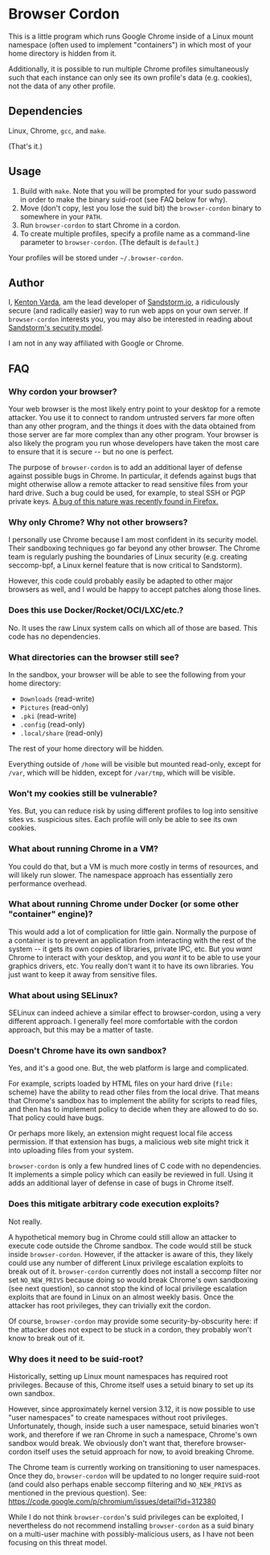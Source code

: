 # Browser Cordon

This is a little program which runs Google Chrome inside of a Linux mount namespace (often used to implement "containers") in which most of your home directory is hidden from it.

Additionally, it is possible to run multiple Chrome profiles simultaneously such that each instance can only see its own profile's data (e.g. cookies), not the data of any other profile.

## Dependencies

Linux, Chrome, `gcc`, and `make`.

(That's it.)

## Usage

1. Build with `make`. Note that you will be prompted for your sudo password in order to make the binary suid-root (see FAQ below for why).
2. Move (don't copy, lest you lose the suid bit) the `browser-cordon` binary to somewhere in your `PATH`.
3. Run `browser-cordon` to start Chrome in a cordon.
4. To create multiple profiles, specify a profile name as a command-line parameter to `browser-cordon`. (The default is `default`.)

Your profiles will be stored under `~/.browser-cordon`.

## Author

I, [Kenton Varda](https://keybase.io/kentonv), am the lead developer of [Sandstorm.io](https://sandstorm.io), a ridiculously secure (and radically easier) way to run web apps on your own server. If `browser-cordon` interests you, you may also be interested in reading about [Sandstorm's security model](https://docs.sandstorm.io/en/latest/developing/security-practices/).

I am not in any way affiliated with Google or Chrome.

## FAQ

### Why cordon your browser?

Your web browser is the most likely entry point to your desktop for a remote attacker. You use it to connect to random untrusted servers far more often than any other program, and the things it does with the data obtained from those server are far more complex than any other program. Your browser is also likely the program you run whose developers have taken the most care to ensure that it is secure -- but no one is perfect.

The purpose of `browser-cordon` is to add an additional layer of defense against possible bugs in Chrome. In particular, it defends against bugs that might otherwise allow a remote attacker to read sensitive files from your hard drive. Such a bug could be used, for example, to steal SSH or PGP private keys. [A bug of this nature was recently found in Firefox.](https://blog.mozilla.org/security/2015/08/06/firefox-exploit-found-in-the-wild/)

### Why only Chrome? Why not other browsers?

I personally use Chrome because I am most confident in its security model. Their sandboxing techniques go far beyond any other browser. The Chrome team is regularly pushing the boundaries of Linux security (e.g. creating seccomp-bpf, a Linux kernel feature that is now critical to Sandstorm).

However, this code could probably easily be adapted to other major browsers as well, and I would be happy to accept patches along those lines.

### Does this use Docker/Rocket/OCI/LXC/etc.?

No. It uses the raw Linux system calls on which all of those are based. This code has no dependencies.

### What directories can the browser still see?

In the sandbox, your browser will be able to see the following from your home directory:

* `Downloads` (read-write)
* `Pictures` (read-only)
* `.pki` (read-write)
* `.config` (read-only)
* `.local/share` (read-only)

The rest of your home directory will be hidden.

Everything outside of `/home` will be visible but mounted read-only, except for `/var`, which will be hidden, except for `/var/tmp`, which will be visible.

### Won't my cookies still be vulnerable?

Yes. But, you can reduce risk by using different profiles to log into sensitive sites vs. suspicious sites. Each profile will only be able to see its own cookies.

### What about running Chrome in a VM?

You could do that, but a VM is much more costly in terms of resources, and will likely run slower. The namespace approach has essentially zero performance overhead.

### What about running Chrome under Docker (or some other "container" engine)?

This would add a lot of complication for little gain. Normally the purpose of a container is to prevent an application from interacting with the rest of the system -- it gets its own copies of libraries, private IPC, etc. But you _want_ Chrome to interact with your desktop, and you _want_ it to be able to use your graphics drivers, etc. You really don't want it to have its own libraries. You just want to keep it away from sensitive files.

### What about using SELinux?

SELinux can indeed achieve a similar effect to browser-cordon, using a very different approach. I generally feel more comfortable with the cordon approach, but this may be a matter of taste.

### Doesn't Chrome have its own sandbox?

Yes, and it's a good one. But, the web platform is large and complicated.

For example, scripts loaded by HTML files on your hard drive (`file:` scheme) have the ability to read other files from the local drive. That means that Chrome's sandbox has to implement the ability for scripts to read files, and then has to implement policy to decide when they are allowed to do so. That policy could have bugs.

Or perhaps more likely, an extension might request local file access permission. If that extension has bugs, a malicious web site might trick it into uploading files from your system.

`browser-cordon` is only a few hundred lines of C code with no dependencies. It implements a simple policy which can easily be reviewed in full. Using it adds an additional layer of defense in case of bugs in Chrome itself.

### Does this mitigate arbitrary code execution exploits?

Not really.

A hypothetical memory bug in Chrome could still allow an attacker to execute code outside the Chrome sandbox. The code would still be stuck inside `browser-cordon`. However, if the attacker is aware of this, they likely could use any number of different Linux privilege escalation exploits to break out of it. `browser-cordon` currently does not install a seccomp filter nor set `NO_NEW_PRIVS` because doing so would break Chrome's own sandboxing (see next question), so cannot stop the kind of local privilege escalation exploits that are found in Linux on an almost weekly basis. Once the attacker has root privileges, they can trivially exit the cordon.

Of course, `browser-cordon` may provide some security-by-obscurity here: if the attacker does not expect to be stuck in a cordon, they probably won't know to break out of it.

### Why does it need to be suid-root?

Historically, setting up Linux mount namespaces has required root privileges. Because of this, Chrome itself uses a setuid binary to set up its own sandbox.

However, since approximately kernel version 3.12, it is now possible to use "user namespaces" to create namespaces without root privileges. Unfortunately, though, inside such a user namespace, setuid binaries won't work, and therefore if we ran Chrome in such a namespace, Chrome's own sandbox would break. We obviously don't want that, therefore browser-cordon itself uses the setuid approach for now, to avoid breaking Chrome.

The Chrome team is currently working on transitioning to user namespaces. Once they do, `browser-cordon` will be updated to no longer require suid-root (and could also perhaps enable seccomp filtering and `NO_NEW_PRIVS` as mentioned in the previous question). See: https://code.google.com/p/chromium/issues/detail?id=312380

While I do not think `browser-cordon`'s suid privileges can be exploited, I nevertheless do not recommend installing `browser-cordon` as a suid binary on a multi-user machine with possibly-malicious users, as I have not been focusing on this threat model.

